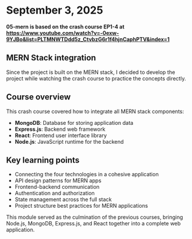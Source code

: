 # September 3, 2025

**05-mern is based on the crash course EP1-4 at https://www.youtube.com/watch?v=-0exw-9YJBo&list=PLTMNWTDdd5z_CtvbzG6r1f4hjnCaphPTV&index=1**

## MERN Stack integration

Since the project is built on the MERN stack, I decided to develop the project while watching the crash course to practice the concepts directly.

## Course overview

This crash course covered how to integrate all MERN stack components:

- **MongoDB**: Database for storing application data
- **Express.js**: Backend web framework
- **React**: Frontend user interface library
- **Node.js**: JavaScript runtime for the backend

## Key learning points

- Connecting the four technologies in a cohesive application
- API design patterns for MERN apps
- Frontend-backend communication
- Authentication and authorization
- State management across the full stack
- Project structure best practices for MERN applications

This module served as the culmination of the previous courses, bringing Node.js, MongoDB, Express.js, and React together into a complete web application.